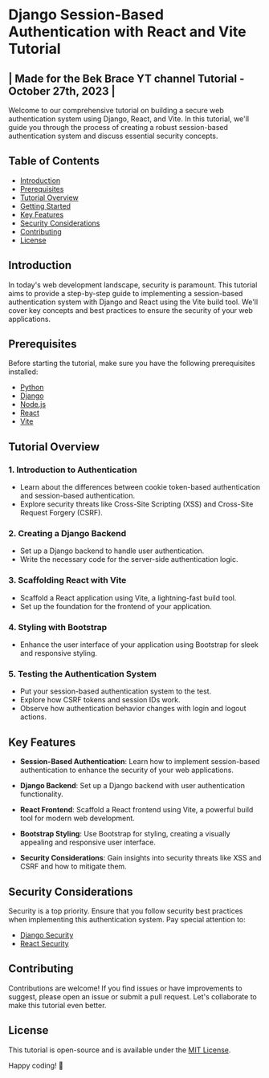 # Django Session-Based Authentication with React and Vite Tutorial

## | Made for the Bek Brace YT channel Tutorial - October 27th, 2023 |  

Welcome to our comprehensive tutorial on building a secure web authentication system using Django, React, and Vite. In this tutorial, we'll guide you through the process of creating a robust session-based authentication system and discuss essential security concepts.

## Table of Contents

- [Introduction](#introduction)
- [Prerequisites](#prerequisites)
- [Tutorial Overview](#tutorial-overview)
- [Getting Started](#getting-started)
- [Key Features](#key-features)
- [Security Considerations](#security-considerations)
- [Contributing](#contributing)
- [License](#license)

## Introduction

In today's web development landscape, security is paramount. This tutorial aims to provide a step-by-step guide to implementing a session-based authentication system with Django and React using the Vite build tool. We'll cover key concepts and best practices to ensure the security of your web applications.

## Prerequisites

Before starting the tutorial, make sure you have the following prerequisites installed:

- [Python](https://www.python.org/)
- [Django](https://www.djangoproject.com/)
- [Node.js](https://nodejs.org/)
- [React](https://reactjs.org/)
- [Vite](https://vitejs.dev/)

## Tutorial Overview

### 1. Introduction to Authentication
   - Learn about the differences between cookie token-based authentication and session-based authentication.
   - Explore security threats like Cross-Site Scripting (XSS) and Cross-Site Request Forgery (CSRF).

### 2. Creating a Django Backend
   - Set up a Django backend to handle user authentication.
   - Write the necessary code for the server-side authentication logic.

### 3. Scaffolding React with Vite
   - Scaffold a React application using Vite, a lightning-fast build tool.
   - Set up the foundation for the frontend of your application.

### 4. Styling with Bootstrap
   - Enhance the user interface of your application using Bootstrap for sleek and responsive styling.

### 5. Testing the Authentication System
   - Put your session-based authentication system to the test.
   - Explore how CSRF tokens and session IDs work.
   - Observe how authentication behavior changes with login and logout actions.

## Key Features

- **Session-Based Authentication**: Learn how to implement session-based authentication to enhance the security of your web applications.

- **Django Backend**: Set up a Django backend with user authentication functionality.

- **React Frontend**: Scaffold a React frontend using Vite, a powerful build tool for modern web development.

- **Bootstrap Styling**: Use Bootstrap for styling, creating a visually appealing and responsive user interface.

- **Security Considerations**: Gain insights into security threats like XSS and CSRF and how to mitigate them.

## Security Considerations

Security is a top priority. Ensure that you follow security best practices when implementing this authentication system. Pay special attention to:
- [Django Security](https://docs.djangoproject.com/en/3.2/topics/security/)
- [React Security](https://reactjs.org/docs/security.html)

## Contributing

Contributions are welcome! If you find issues or have improvements to suggest, please open an issue or submit a pull request. Let's collaborate to make this tutorial even better.

## License

This tutorial is open-source and is available under the [MIT License](LICENSE).

Happy coding! 🚀
